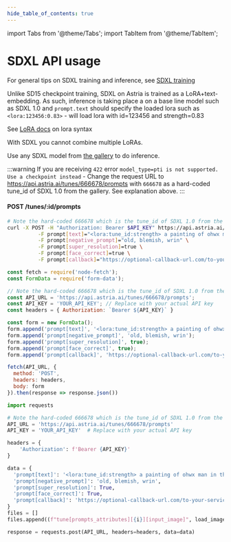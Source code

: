 ```yaml
---
hide_table_of_contents: true
---
```


import Tabs from '@theme/Tabs';
import TabItem from '@theme/TabItem';


# SDXL API usage

For general tips on SDXL training and inference, see [SDXL training](/docs/use-cases/sdxl-training)

<div className="api-method">
<div>

Unlike SD15 checkpoint training, SDXL on Astria is trained as a LoRA+text-embedding. As such, inference is taking place a on a base line model such as SDXL 1.0 and `prompt.text` should specify the loaded lora such as `<lora:123456:0.83>` - will load lora with id=123456 and strength=0.83

See [LoRA docs](/docs/features/loras) on lora syntax

With SDXL you cannot combine multiple LoRAs.

Use any SDXL model from [the gallery](https://www.astria.ai/gallery/tunes?branch=sdxl1) to do inference.

:::warning
If you are receiving `422` error `model_type=pti is not supported. Use a checkpoint instead` - Change the request URL to https://api.astria.ai/tunes/666678/prompts with `666678` as a hard-coded tune_id of SDXL 1.0 from the gallery. See explanation above.
:::

</div>
<div>

#### POST /tunes/:id/prompts

<Tabs groupId="lang">
  <TabItem value="curl" label="cURL" default>

```bash showLineNumbers
# Note the hard-coded 666678 which is the tune_id of SDXL 1.0 from the gallery
curl -X POST -H "Authorization: Bearer $API_KEY" https://api.astria.ai/tunes/666678/prompts \
          -F prompt[text]="<lora:tune_id:strength> a painting of ohwx man in the style of Van Gogh" \
          -F prompt[negative_prompt]="old, blemish, wrin" \
          -F prompt[super_resolution]=true \
          -F prompt[face_correct]=true \
          -F prompt[callback]="https://optional-callback-url.com/to-your-service-when-ready?prompt_id=1" 
```
  </TabItem>
  <TabItem value="javascript" label="Node.js">

```javascript
const fetch = require('node-fetch');
const FormData = require('form-data');

// Note the hard-coded 666678 which is the tune_id of SDXL 1.0 from the gallery
const API_URL = 'https://api.astria.ai/tunes/666678/prompts';
const API_KEY = 'YOUR_API_KEY'; // Replace with your actual API key
const headers = { Authorization: `Bearer ${API_KEY}` }

const form = new FormData();
form.append('prompt[text]', '<lora:tune_id:strength> a painting of ohwx man in the style of Van Gogh');
form.append('prompt[negative_prompt]', 'old, blemish, wrin');
form.append('prompt[super_resolution]', true);
form.append('prompt[face_correct]', true);
form.append('prompt[callback]', 'https://optional-callback-url.com/to-your-service-when-ready?prompt_id=1');

fetch(API_URL, {
  method: 'POST',
  headers: headers,
  body: form
}).then(response => response.json())


```
  </TabItem>
  <TabItem value="python" label="Python">

```python
import requests

# Note the hard-coded 666678 which is the tune_id of SDXL 1.0 from the gallery
API_URL = 'https://api.astria.ai/tunes/666678/prompts'
API_KEY = 'YOUR_API_KEY'  # Replace with your actual API key

headers = {
    'Authorization': f'Bearer {API_KEY}'
}

data = {
  'prompt[text]': '<lora:tune_id:strength> a painting of ohwx man in the style of Van Gogh',
  'prompt[negative_prompt]': 'old, blemish, wrin',
  'prompt[super_resolution]': True,
  'prompt[face_correct]': True,
  'prompt[callback]': 'https://optional-callback-url.com/to-your-service-when-ready?prompt_id=1'
}
files = []
files.append((f"tune[prompts_attributes][{i}][input_image]", load_image(prompt['input_image'])))

response = requests.post(API_URL, headers=headers, data=data)
```
  </TabItem>
</Tabs>

</div>
</div>
